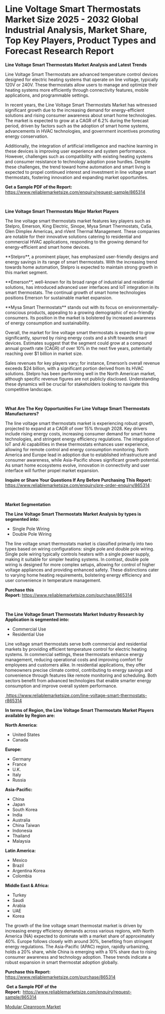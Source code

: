 <p><h1>Line Voltage Smart Thermostats Market Size 2025 - 2032 Global Industrial Analysis, Market Share, Top Key Players, Product Types and Forecast Research Report</h1></p><p><strong>Line Voltage Smart Thermostats Market Analysis and Latest Trends</strong></p>
<p><p>Line Voltage Smart Thermostats are advanced temperature control devices designed for electric heating systems that operate on line voltage, typically 120V or 240V. These thermostats allow users to manage and optimize their heating systems more efficiently through connectivity features, mobile applications, and programmable settings. </p><p>In recent years, the Line Voltage Smart Thermostats Market has witnessed significant growth due to the increasing demand for energy-efficient solutions and rising consumer awareness about smart home technologies. The market is expected to grow at a CAGR of 6.2% during the forecast period, driven by factors such as the adoption of smart home systems, advancements in HVAC technologies, and government incentives promoting energy conservation.</p><p>Additionally, the integration of artificial intelligence and machine learning in these devices is improving user experience and system performance. However, challenges such as compatibility with existing heating systems and consumer resistance to technology adoption pose hurdles. Despite these challenges, the trend toward home automation and smart living is expected to propel continued interest and investment in line voltage smart thermostats, fostering innovation and expanding market opportunities.</p></p>
<p><strong>Get a Sample PDF of the Report:&nbsp;</strong> <a href="https://www.reliablemarketsize.com/enquiry/request-sample/865314?utm_campaign=2625&utm_medium=2&utm_source=Github&utm_content=ia&utm_term=21022025&utm_id=line-voltage-smart-thermostats">https://www.reliablemarketsize.com/enquiry/request-sample/865314</a></p>
<p>&nbsp;</p>
<p><strong>Line Voltage Smart Thermostats Major Market Players</strong></p>
<p><p>The line voltage smart thermostats market features key players such as Stelpro, Emerson, King Electric, Sinope, Mysa Smart Thermostats, CaSa, Glen Dimplex Americas, and nVent Thermal Management. These companies are notable for their innovative solutions catering to residential and commercial HVAC applications, responding to the growing demand for energy-efficient and smart home devices.</p><p>**Stelpro**, a prominent player, has emphasized user-friendly designs and energy savings in its range of smart thermostats. With the increasing trend towards home automation, Stelpro is expected to maintain strong growth in this market segment.</p><p>**Emerson**, well-known for its broad range of industrial and residential solutions, has introduced advanced user interfaces and IoT integration in its smart thermostats. The continual growth of smart home technologies positions Emerson for sustainable market expansion.</p><p>**Mysa Smart Thermostats** stands out with its focus on environmentally-conscious products, appealing to a growing demographic of eco-friendly consumers. Its position in the market is bolstered by increased awareness of energy consumption and sustainability.</p><p>Overall, the market for line voltage smart thermostats is expected to grow significantly, spurred by rising energy costs and a shift towards smart devices. Estimates suggest that the segment could grow at a compound annual growth rate (CAGR) of over 10% in the next five years, potentially reaching over $1 billion in market size.</p><p>Sales revenues for key players vary; for instance, Emerson’s overall revenue exceeds $24 billion, with a significant portion derived from its HVAC solutions. Stelpro has been performing well in the North American market, although specific revenue figures are not publicly disclosed. Understanding these dynamics will be crucial for stakeholders looking to navigate this competitive landscape.</p></p>
<p>&nbsp;</p>
<p><strong>What Are The Key Opportunities For Line Voltage Smart Thermostats Manufacturers?</strong></p>
<p><p>The line voltage smart thermostats market is experiencing robust growth, projected to expand at a CAGR of over 15% through 2028. Key drivers include rising energy costs, increasing consumer demand for smart home technologies, and stringent energy efficiency regulations. The integration of IoT and AI capabilities in these thermostats enhances user experience, allowing for remote control and energy consumption monitoring. North America and Europe lead in adoption due to established infrastructure and consumer awareness, while Asia-Pacific shows significant growth potential. As smart home ecosystems evolve, innovation in connectivity and user interface will further propel market expansion.</p></p>
<p><strong>Inquire or Share Your Questions If Any Before Purchasing This Report:</strong> <a href="https://www.reliablemarketsize.com/enquiry/pre-order-enquiry/865314?utm_campaign=2625&utm_medium=2&utm_source=Github&utm_content=ia&utm_term=21022025&utm_id=line-voltage-smart-thermostats">https://www.reliablemarketsize.com/enquiry/pre-order-enquiry/865314</a></p>
<p>&nbsp;</p>
<p><strong>Market Segmentation</strong></p>
<p><strong>The Line Voltage Smart Thermostats Market Analysis by types is segmented into:</strong></p>
<p><ul><li>Single Pole Wiring</li><li>Double Pole Wiring</li></ul></p>
<p><p>The line voltage smart thermostats market is classified primarily into two types based on wiring configurations: single pole and double pole wiring. Single pole wiring typically controls heaters with a single power supply, making it suitable for simpler heating systems. In contrast, double pole wiring is designed for more complex setups, allowing for control of higher voltage appliances and providing enhanced safety. These distinctions cater to varying home heating requirements, bolstering energy efficiency and user convenience in temperature management.</p></p>
<p><strong>Purchase this Report:&nbsp;</strong><a href="https://www.reliablemarketsize.com/purchase/865314?utm_campaign=2625&utm_medium=2&utm_source=Github&utm_content=ia&utm_term=21022025&utm_id=line-voltage-smart-thermostats">https://www.reliablemarketsize.com/purchase/865314</a></p>
<p>&nbsp;</p>
<p><strong>The Line Voltage Smart Thermostats Market Industry Research by Application is segmented into:</strong></p>
<p><ul><li>Commercial Use</li><li>Residential Use</li></ul></p>
<p><p>Line voltage smart thermostats serve both commercial and residential markets by providing efficient temperature control for electric heating systems. In commercial settings, these thermostats enhance energy management, reducing operational costs and improving comfort for employees and customers alike. In residential applications, they offer homeowners precise climate control, contributing to energy savings and convenience through features like remote monitoring and scheduling. Both sectors benefit from advanced technologies that enable smarter energy consumption and improve overall system performance.</p></p>
<p><a href="https://www.reliablemarketsize.com/line-voltage-smart-thermostats-r865314?utm_campaign=2625&utm_medium=2&utm_source=Github&utm_content=ia&utm_term=21022025&utm_id=line-voltage-smart-thermostats">&nbsp;https://www.reliablemarketsize.com/line-voltage-smart-thermostats-r865314</a></p>
<p><strong>In terms of Region, the Line Voltage Smart Thermostats Market Players available by Region are:</strong></p>
<p>
    <p> <strong> North America: </strong>
        <ul>
            <li>United States</li>
            <li>Canada</li>
        </ul>
        </p> 
    <p> <strong> Europe: </strong>
        <ul>
            <li>Germany</li>
            <li>France</li>
            <li>U.K.</li>
            <li>Italy</li>
            <li>Russia</li>
        </ul>
        </p> 
    <p> <strong> Asia-Pacific: </strong>
        <ul>
            <li>China</li>
            <li>Japan</li>
            <li>South Korea</li>
            <li>India</li>
            <li>Australia</li>
            <li>China Taiwan</li>
            <li>Indonesia</li>
            <li>Thailand</li>
            <li>Malaysia</li>
        </ul>
        </p> 
    <p> <strong> Latin America: </strong>
        <ul>
            <li>Mexico</li>
            <li>Brazil</li>
            <li>Argentina Korea</li>
            <li>Colombia</li>
        </ul>
        </p> 
    <p> <strong> Middle East & Africa: </strong>
        <ul>
            <li>Turkey</li>
            <li>Saudi</li>
            <li>Arabia</li>
            <li>UAE</li>
            <li>Korea</li>
        </ul>
    </p>
    </p>
<p><p>The growth of the line voltage smart thermostat market is driven by increasing energy efficiency demands across various regions, with North America (NA) expected to dominate with a market share of approximately 40%. Europe follows closely with around 30%, benefiting from stringent energy regulations. The Asia-Pacific (APAC) region, rapidly urbanizing, holds a 20% share, while China is emerging with a 10% share due to rising consumer awareness and technology adoption. These trends indicate a robust expansion in smart thermostat adoption globally.</p></p>
<p><strong>Purchase this Report: </strong><a href="https://www.reliablemarketsize.com/purchase/865314?utm_campaign=2625&utm_medium=2&utm_source=Github&utm_content=ia&utm_term=21022025&utm_id=line-voltage-smart-thermostats">https://www.reliablemarketsize.com/purchase/865314</a></p>
<p>&nbsp;<strong>Get a Sample PDF of the Report:&nbsp;&nbsp;</strong><a href="https://www.reliablemarketsize.com/enquiry/request-sample/865314?utm_campaign=2625&utm_medium=2&utm_source=Github&utm_content=ia&utm_term=21022025&utm_id=line-voltage-smart-thermostats">https://www.reliablemarketsize.com/enquiry/request-sample/865314</a></p>
<p><strong></strong></p>
<p><p><a href="https://github.com/gethunsides/Market-Research-Report-List-1/blob/main/modular-cleanroom-market.md?utm_campaign=2625&utm_medium=2&utm_source=Github&utm_content=ia&utm_term=21022025&utm_id=line-voltage-smart-thermostats">Modular Cleanroom Market</a></p></p>
